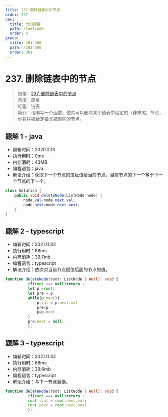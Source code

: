 ```yaml
---
title: 237.删除链表中的节点
order: 237
nav:
  title: 力扣题解
  path: /leetcode
  order: 4
group:
  title: 201-300
  path: /201-300
  order: 201
---
```


# 237. 删除链表中的节点

> 链接：[237. 删除链表中的节点](https://leetcode-cn.com/problems/delete-node-in-a-linked-list/)  
> 难度：简单  
> 标签：链表  
> 简介：请编写一个函数，使其可以删除某个链表中给定的（非末尾）节点，你将只被给定要求被删除的节点。

## 题解 1 - java

- 编辑时间：2020.2.13
- 执行用时：0ms
- 内存消耗：43MB
- 编程语言：java
- 解法介绍：获取下一个节点的值赋值给当前节点，当前节点的下一个等于下一个节点的下一个。

```java
class Solution {
    public void deleteNode(ListNode node) {
		node.val=node.next.val;
		node.next=node.next.next;
    }
}
```
## 题解 2 - typescript
- 编辑时间：2021.11.02
- 执行用时：88ms
- 内存消耗：39.7mb
- 编程语言：typescript
- 解法介绍：依次对当前节点赋值后面的节点的值。
```typescript
function deleteNode(root: ListNode | null): void {
          if(root === null)return ;
          let p =root;
          let pre = p
          while(p.next){
              p.val = p.next.val
              pre=p
              p=p.next
          }
          pre.next = null;
          };
```
## 题解 3 - typescript
- 编辑时间：2021.11.02
- 执行用时：88ms
- 内存消耗：39.6mb
- 编程语言：typescript
- 解法介绍：与下一节点替换。
```typescript
function deleteNode(root: ListNode | null): void {
          if(root === null)return ;
          root .val = root.next.val;
          root.next = root.next.next
          };
```

